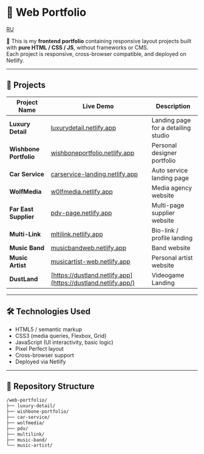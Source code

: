 # 🎨 Web Portfolio

[RU](README_RU.md)

🧩 This is my **frontend portfolio** containing responsive layout projects built with **pure HTML / CSS / JS**, without frameworks or CMS.  
Each project is responsive, cross-browser compatible, and deployed on Netlify.

---

## 🚀 Projects

| Project Name           | Live Demo                                                                | Description                         |
| ---------------------- | ------------------------------------------------------------------------ | ----------------------------------- |
| **Luxury Detail**      | [luxurydetail.netlify.app](https://luxurydetail.netlify.app)             | Landing page for a detailing studio |
| **Wishbone Portfolio** | [wishboneportfolio.netlify.app](https://wishboneportfolio.netlify.app)   | Personal designer portfolio         |
| **Car Service**        | [carservice-landing.netlify.app](https://carservice-landing.netlify.app) | Auto service landing page           |
| **WolfMedia**          | [w0lfmedia.netlify.app](https://w0lfmedia.netlify.app/)                  | Media agency website                |
| **Far East Supplier**  | [pdv-page.netlify.app](https://pdv-page.netlify.app)                     | Multi-page supplier website         |
| **Multi-Link**         | [mltilink.netlify.app](https://mltilink.netlify.app/)                    | Bio-link / profile landing          |
| **Music Band**         | [musicbandweb.netlify.app](https://musicbandweb.netlify.app/)            | Band website                        |
| **Music Artist**       | [musicartist-web.netlify.app](https://musicartist-web.netlify.app/)      | Personal artist website             |
| **DustLand**           | [https://dustland.netlify.app](https://dustland.netlify.app/)            | Videogame Landing                   |

---

## 🛠️ Technologies Used

- HTML5 / semantic markup
- CSS3 (media queries, Flexbox, Grid)
- JavaScript (UI interactivity, basic logic)
- Pixel Perfect layout
- Cross-browser support
- Deployed via Netlify

---

## 📁 Repository Structure

```bash
/web-portfolio/
├── luxury-detail/
├── wishbone-portfolio/
├── car-service/
├── wolfmedia/
├── pdv/
├── multilink/
├── music-band/
└── music-artist/
```
